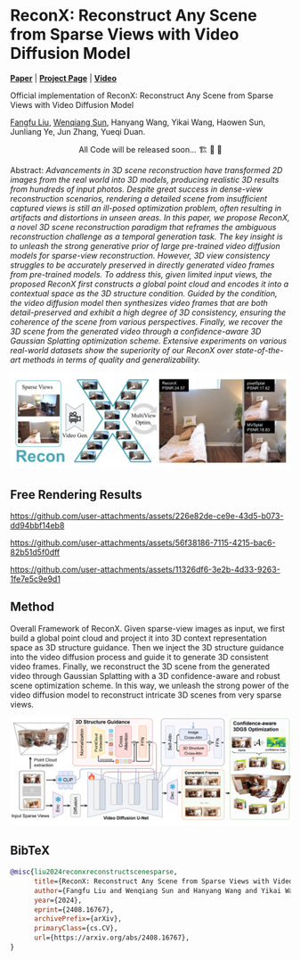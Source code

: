 # ReconX: Reconstruct Any Scene from Sparse Views with Video Diffusion Model

[**Paper**](https://arxiv.org/abs/2408.16767) | [**Project Page**](https://liuff19.github.io/ReconX/) | [**Video**](https://youtu.be/UuL2nP5rJcI)

Official implementation of ReconX: Reconstruct Any Scene from Sparse Views with Video Diffusion Model

[Fangfu Liu](https://liuff19.github.io/), [Wenqiang Sun](https://github.com/wenqsun), Hanyang Wang, Yikai Wang, Haowen Sun, Junliang Ye, Jun Zhang, Yueqi Duan.


<p align="center"> All Code will be released soon... 🏗️ 🚧 🔨</p>

Abstract: *Advancements in 3D scene reconstruction have transformed 2D images from the real world into 3D models, producing realistic 3D results from hundreds of input photos. Despite great success in dense-view reconstruction scenarios, rendering a detailed scene from insufficient captured views is still an ill-posed optimization problem, often resulting in artifacts and distortions in unseen areas. In this paper, we propose ReconX, a novel 3D scene reconstruction paradigm that reframes the ambiguous reconstruction challenge as a temporal generation task. The key insight is to unleash the strong generative prior of large pre-trained video diffusion models for sparse-view reconstruction. However, 3D view consistency struggles to be accurately preserved in directly generated video frames from pre-trained models. To address this, given limited input views, the proposed ReconX first constructs a global point cloud and encodes it into a contextual space as the 3D structure condition. Guided by the condition, the video diffusion model then synthesizes video frames that are both detail-preserved and exhibit a high degree of 3D consistency, ensuring the coherence of the scene from various perspectives. Finally, we recover the 3D scene from the generated video through a confidence-aware 3D Gaussian Splatting optimization scheme. Extensive experiments on various real-world datasets show the superiority of our ReconX over state-of-the-art methods in terms of quality and generalizability.*

<p align="center">
    <img src="assets/teaser.png">
</p>

## Free Rendering Results
https://github.com/user-attachments/assets/226e82de-ce9e-43d5-b073-dd94bbf14eb8

https://github.com/user-attachments/assets/56f38186-7115-4215-bac6-82b51d5f0dff

https://github.com/user-attachments/assets/11326df6-3e2b-4d33-9263-1fe7e5c9e9d1



## Method

Overall Framework of ReconX. Given sparse-view images as input, we first build a global point cloud and project it into 3D context representation space as 3D structure guidance. Then we inject the 3D structure guidance into the video diffusion process and guide it to generate 3D consistent video frames. Finally, we reconstruct the 3D scene from the generated video through Gaussian Splatting with a 3D confidence-aware and robust scene optimization scheme. In this way, we unleash the strong power of the video diffusion model to reconstruct intricate 3D scenes from very sparse views.
<p align="center">
    <img src="assets/method.png">
</p>






## BibTeX

```bibtex
@misc{liu2024reconxreconstructscenesparse,
      title={ReconX: Reconstruct Any Scene from Sparse Views with Video Diffusion Model}, 
      author={Fangfu Liu and Wenqiang Sun and Hanyang Wang and Yikai Wang and Haowen Sun and Junliang Ye and Jun Zhang and Yueqi Duan},
      year={2024},
      eprint={2408.16767},
      archivePrefix={arXiv},
      primaryClass={cs.CV},
      url={https://arxiv.org/abs/2408.16767}, 
}
```

